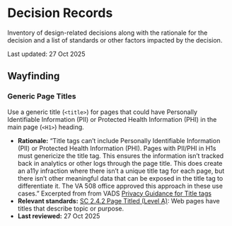 # Decision Records

Inventory of design-related decisions along with the rationale for the decision and a list of standards or other factors impacted by the decision.

Last updated: 27 Oct 2025

## Wayfinding

### Generic Page Titles

Use a generic title (```<title>```) for pages that could have Personally Identifiable Information (PII) or Protected Health Information (PHI) in the main page (```<H1>```) heading.

- 	**Rationale:** “Title tags can’t include Personally Identifiable Information (PII) or Protected Health Information (PHI). Pages with PII/PHI in H1s must genericize the title tag. This ensures the information isn’t tracked back in analytics or other logs through the page title. This does create an a11y infraction where there isn’t a unique title tag for each page, but there isn’t other meaningful data that can be exposed in the title tag to differentiate it. The VA 508 office approved this approach in these use cases.” Excerpted from from VADS [Privacy Guidance for Title tags](https://design.va.gov/content-style-guide/title-tags#privacy-guidance) 
- 	**Relevant standards:** [SC 2.4.2 Page Titled (Level A)](https://www.w3.org/WAI/WCAG22/Understanding/page-titled): Web pages have titles that describe topic or purpose.
- 	**Last reviewed:** 27 Oct 2025
